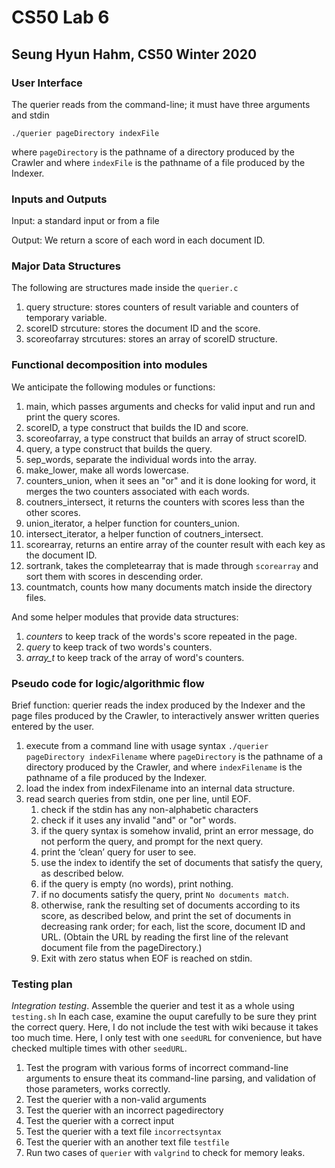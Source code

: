# CS50 Lab 6
## Seung Hyun Hahm, CS50 Winter 2020

### User Interface 
The querier reads from the command-line; it must have three arguments and stdin

`./querier pageDirectory indexFile`

where `pageDirectory` is the pathname of a directory produced by the Crawler
and where `indexFile` is the pathname of a file produced by the Indexer. 

### Inputs and Outputs
Input: a standard input or from a file 

Output: We return a score of each word in each document ID. 

### Major Data Structures
The following are structures made inside the `querier.c`

1. query structure: stores counters of result variable and counters of temporary variable. 
2. scoreID strcuture: stores the document ID and the score. 
3. scoreofarray strcutures: stores an array of scoreID structure. 

### Functional decomposition into modules
We anticipate the following modules or functions:

1. main, which passes arguments and checks for valid input and run and print the query scores.
2. scoreID, a type construct that builds the ID and score. 
3. scoreofarray, a type construct that builds an array of struct scoreID.
4. query, a type construct that builds the query.
5. sep_words, separate the individual words into the array. 
6. make_lower, make all words lowercase.
5. counters_union, when it sees an "or" and it is done looking for word, it merges the two counters associated with each words.
6. coutners_intersect, it returns the counters with scores less than the other scores. 
7. union_iterator, a helper function for counters_union.
8. intersect_iterator, a helper function of coutners_intersect.
9. scorearray, returns an entire array of the counter result with each key as the document ID. 
10. sortrank, takes the completearray that is made through `scorearray` and sort them with scores in descending order. 
11. countmatch, counts how many documents match inside the directory files. 


And some helper modules that provide data structures:

1. *counters* to keep track of the words's score repeated in the page.
2. *query* to keep track of two words's counters.  
3. *array_t* to keep track of the array of word's counters. 


### Pseudo code for logic/algorithmic flow

Brief function: querier reads the index produced by the Indexer and the page files produced by the Crawler, to interactively answer written queries entered by the user. 

1. execute from a command line with usage syntax
`./querier pageDirectory indexFilename`
where `pageDirectory` is the pathname of a directory produced by the Crawler, and
where `indexFilename` is the pathname of a file produced by the Indexer.
2. load the index from indexFilename into an internal data structure.
3. read search queries from stdin, one per line, until EOF.
	1. check if the stdin has any non-alphabetic characters
	2. check if it uses any invalid "and" or "or" words.
	2. if the query syntax is somehow invalid, print an error message, do not perform the query, and prompt for the next query.
	3. print the ‘clean’ query for user to see.
	4. use the index to identify the set of documents that satisfy the query, as described below.
	5. if the query is empty (no words), print nothing.
	6. if no documents satisfy the query, print `No documents match`.
	7. otherwise, rank the resulting set of documents according to its score, as described below, and print the set of documents in decreasing rank order; for each, list the score, document ID and URL. (Obtain the URL by reading the first line of the relevant document file from the pageDirectory.)
	8. Exit with zero status when EOF is reached on stdin.



### Testing plan

*Integration testing*. Assemble the querier and test it as a whole using `testing.sh` In each case, examine the ouput carefully to be sure they print the correct query. 
Here, I do not include the test with wiki because it takes too much time. 
Here, I only test with one `seedURL` for convenience, but have checked multiple times with other `seedURL`. 

1. Test the program with various forms of incorrect command-line arguments to ensure theat its command-line parsing, and validation of those parameters, works correctly.
2. Test the querier with a non-valid arguments
3. Test the querier with an incorrect pagedirectory 
4. Test the querier with a correct input
5. Test the querier with a text file `incorrectsyntax`
6. Test the querier with an another text file `testfile`
7. Run two cases of `querier` with `valgrind` to check for memory leaks.